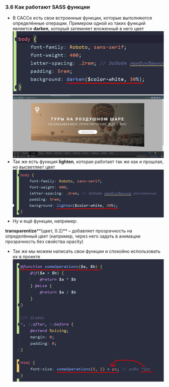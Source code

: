 ### **3.6 Как работают SASS функции**

- В САССе есть свои встроенные функции, которые выполняются определённые операции. Примером одной из таких функций является **darken**, который затемняет вложенный в него цвет
![](_png/Pasted%20image%2020220908090055.png)![](_png/Pasted%20image%2020220908090118.png)
- Так же есть функция **lighten**, которая работает так же как и прошлая, но высветляет цвет
![](_png/Pasted%20image%2020220908090123.png)
- Ну и ещё функции, например:

**transparentize****(цвет, 0.2)** – добавляет прозрачность на определённый цвет (например, через него задать в анимации прозрачность без свойства opacity)

- Так же мы можем написать свои функции и спокойно использовать их в проекте
![](_png/Pasted%20image%2020220908090130.png)